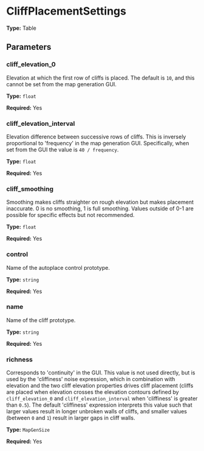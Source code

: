 # CliffPlacementSettings

**Type:** Table

## Parameters

### cliff_elevation_0

Elevation at which the first row of cliffs is placed. The default is `10`, and this cannot be set from the map generation GUI.

**Type:** `float`

**Required:** Yes

### cliff_elevation_interval

Elevation difference between successive rows of cliffs. This is inversely proportional to 'frequency' in the map generation GUI. Specifically, when set from the GUI the value is `40 / frequency`.

**Type:** `float`

**Required:** Yes

### cliff_smoothing

Smoothing makes cliffs straighter on rough elevation but makes placement inaccurate. 0 is no smoothing, 1 is full smoothing. Values outside of 0-1 are possible for specific effects but not recommended.

**Type:** `float`

**Required:** Yes

### control

Name of the autoplace control prototype.

**Type:** `string`

**Required:** Yes

### name

Name of the cliff prototype.

**Type:** `string`

**Required:** Yes

### richness

Corresponds to 'continuity' in the GUI. This value is not used directly, but is used by the 'cliffiness' noise expression, which in combination with elevation and the two cliff elevation properties drives cliff placement (cliffs are placed when elevation crosses the elevation contours defined by `cliff_elevation_0` and `cliff_elevation_interval` when 'cliffiness' is greater than `0.5`). The default 'cliffiness' expression interprets this value such that larger values result in longer unbroken walls of cliffs, and smaller values (between `0` and `1`) result in larger gaps in cliff walls.

**Type:** `MapGenSize`

**Required:** Yes

